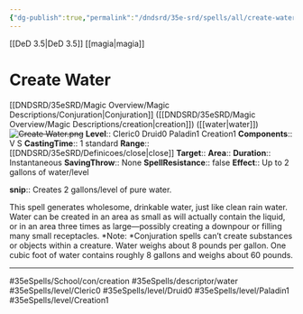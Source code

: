 ```yaml
---
{"dg-publish":true,"permalink":"/dndsrd/35e-srd/spells/all/create-water/"}
---
```


[[DeD 3.5\|DeD 3.5]] [[magia\|magia]]

# Create Water
[[DNDSRD/35eSRD/Magic Overview/Magic Descriptions/Conjuration\|Conjuration]] ([[DNDSRD/35eSRD/Magic Overview/Magic Descriptions/creation\|creation]])  ([[water\|water]]) <s class="aside-hide">![Create Water.png](/img/user/DNDSRD/35eSRD/Spells/imgs/create%20water.png)</s>
**Level**:: Cleric0 Druid0 Paladin1 Creation1 
**Components**:: V S 
**CastingTime**:: 1 standard 
**Range**:: [[DNDSRD/35eSRD/Definicoes/close\|close]]
**Target**:: 
**Area**:: 
**Duration**:: Instantaneous
**SavingThrow**:: None
**SpellResistance**:: false
**Effect**:: Up to 2 gallons of water/level

**snip**:: Creates 2 gallons/level of pure water.  




This spell generates wholesome, drinkable water, just like clean rain water. Water can be created in an area as small as will actually contain the liquid, or in an area three times as large—possibly creating a downpour or filling many small receptacles.
*Note: *Conjuration spells can’t create substances or objects within a creature. Water weighs about 8 pounds per gallon. One cubic foot of water contains roughly 8 gallons and weighs about 60 pounds.

<hr/>



#35eSpells/School/con/creation
#35eSpells/descriptor/water 
#35eSpells/level/Cleric0 #35eSpells/level/Druid0 #35eSpells/level/Paladin1 #35eSpells/level/Creation1 